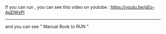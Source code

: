 If you can run , you can see this video on youtube : https://youtu.be/qEo-ApDWxPI



_____________________________________________
and you can see " Manual Book to RUN "
